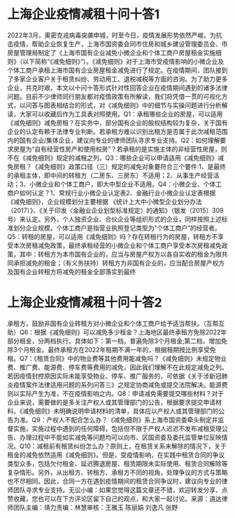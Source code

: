 # 上海企业疫情减租十问十答1

2022年3月，奥密克戎病毒突袭申城，时至今日，疫情发展形势依然严峻。为抗击疫情，帮助企业恢复生产，上海市国资委会同市住房和城乡建设管理委员会、市房屋管理局制定了《上海市国有企业减免小微企业和个体工商户房屋租金实施细则》（以下简称“《减免细则》”）。《减免细则》对于上海市受疫情影响的小微企业及个体工商户承租上海市国有企业房屋租金减免进行了规定。在疫情期间，团队接到了多家企业客户关于租赁纠纷、劳动用工、退税减税等方面的咨询。为了助力更多企业，共克时艰，本文以十问十答形式针对性回答企业在疫情期间遇到的诸多法律问题。目前不少律师同行朋友都对疫情政策有所解读，我们将凭借一贯的可视化方式，以问答与图表相结合的形式，对《减免细则》中的细节与实操问题进行分析解读，大家可以收藏后作为工具表对照使用。Q1：承租哪些企业的房屋，可以适用《减免细则》减免房租？在实务中，部分国有企业的股权结构较为复杂，关于国有企业的认定有赖于法律专业判断。若承租方难以识别出租方是否属于此次减租范围内的国有企业/集体企业，建议向专业的律师团队寻求专业支持。Q2：如何理解要求房屋为“自有经营性房产和使用权房”？若承租的是实施主体的非经营性房屋，则不在《减免细则》规定的减租之列。Q3：哪些企业可以申请适用《减免细则》减免房租？《减免细则》政策口径（三）规定的减免对象要符合三个要件:1、是最终的承租主体，即中间的转租方（二房东、三房东）不适用；2、从事生产经营活动；3、小微企业和个体工商户，即大中型企业不适用。Q4：小微企业、个体工商户如何认定？1、常规行业小微企业认定表2、金融行业小微企业认定表根据《减免细则》，企业规模划分主要根据 《统计上大中小微型企业划分办法（2017）》、《关于印发〈金融业企业划型标准规定〉的通知》（银发〔2015〕309号）来认定。另外，个人独资企业、合伙企业等组织形式的企业，同样按照上述标准划分企业规模。个体工商户是指营业执照登记类型为“个体工商户”的经营者。Q5：转租的房屋，可以适用《减免细则》吗？存在转租行为的房屋，转租方不享受本次房租减免政策，最终承租经营的小微企业和个体工商户享受本次房租减免政策，其中：转租方为本市国有企业的，应当与房屋产权方以各自实收的租金为限共同承担减免的租金；（有义务扶持）转租方为非国有企业的，应当配合房屋产权方及国有企业转租方将减免的租金全部落实到最终

# 上海企业疫情减租十问十答2

承租方，鼓励非国有企业转租方对小微企业和个体工商户给予适当帮扶。（互帮互助）Q6：根据《减免细则》可以减免多少租金？上海地区最终承租方免除2022年部分租金，分两档执行，具体如下：第一档，普遍免除3个月租金;第二档，增加免除3个月租金。最终承租方在2022年租期不满一年的，根据租期按比例享受免租。Q7：《租赁合同》中的物业费等其他费用能减免吗？《减免细则》未规定物业费、推广费、能源费、停车费等费用的减免，因此我们理解不在此规定减免之列。若因疫情封控原因实际未能享受物业、停车、推广服务的，可依据《关于涉新冠肺炎疫情案件法律适用问题的系列问答三》之规定协商减免或提交法院解决。能源费则以实际产生为准，不在疫情影响之内。Q8：申请减免需要提交哪些材料？对于企业来说，需要做的是多关注产权人或其管理部门的公告，根据要求提交申请材料。《减免细则》未明确说明申请材料的清单，具体应以产权人或其管理部门的公告为准。Q9：产权人不配合怎么办？《减免细则》系上海市国资委牵头制定并监督实施，实施过程中遇到的任何障碍，包括但不限于产权人迟迟不发布减租受理公告、办理过程中不能如实减免等问题均可以向市、区国资委及委托监管单位反映情况。Q10：减租前有租赁纠纷怎么办？原则上，在租赁关系未解除的情况下，关于租金的减免依然适用《减免细则》。但是，受疫情影响，在实践中租赁合同的争议类型众多，包括欠付租金、延迟腾退房屋、租赁期限未实际使用、租赁合同解除等复杂情形。另外，从出租方、转租方、承租方不同的视角，处理争议的方式与策略也不尽相同。因此，合同一方在遇到疫情期间的租赁合同争议时，建议向专业的律师团队寻求专业支持。无讼小编：如果您觉得这篇文章还不错，欢迎转发分享、点赞收藏，您也可以在下方评论区留下自己的观点，和大家一起讨论。来源：道达律师团队主编：靖力责编：林慧审核：王雅玉 陈丽娟 刘逸凡 张野

